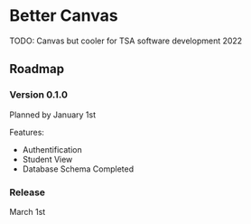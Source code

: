 # Better Canvas

TODO: Canvas but cooler for TSA software development 2022

## Roadmap

### Version 0.1.0
Planned by January 1st

Features:
- Authentification
- Student View
- Database Schema Completed
 
 
 ### Release
 March 1st
